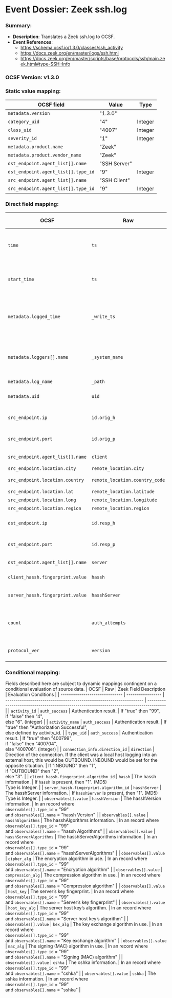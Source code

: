 # Event Dossier: Zeek ssh.log
### Summary:
- **Description**: Translates a Zeek ssh.log to OCSF. 
- **Event References**:
  - https://schema.ocsf.io/1.3.0/classes/ssh_activity
  - https://docs.zeek.org/en/master/logs/ssh.html
  - https://docs.zeek.org/en/master/scripts/base/protocols/ssh/main.zeek.html#type-SSH::Info


 ### OCSF Version: v1.3.0


 ### Static value mapping:
| OCSF field                          | Value        | Type       |
| ----------------------------------- | ------------ | ---------- |
| `metadata.version`                  | "1.3.0"      |            |
| `category_uid`                      | "4"          | Integer    |
| `class_uid`                         | "4007"       | Integer    |
| `severity_id`                       | "1"          | Integer    |
| `metadata.product.name`             | "Zeek"       |            |
| `metadata.product.vendor_name`      | "Zeek"       |            |
| `dst_endpoint.agent_list[].name`    | "SSH Server" |            |
| `dst_endpoint.agent_list[].type_id` | "9"          | Integer    |
| `src_endpoint.agent_list[].name`    | "SSH Client" |            |
| `src_endpoint.agent_list[].type_id` | "9"          | Integer    |


 ### Direct field mapping:
| OCSF                           | Raw                         | Zeek Field Description                                                                  | Notes                   |
| ------------------------------ | --------------------------- | --------------------------------------------------------------------------------------- | ----------------------- |
| `time`                         | `ts`                        | Timestamp indicating when the event occurred.                                           | Convert to epoch value. (Integer) |
| `start_time`                   | `ts`                        | Timestamp indicating when the event occurred.                                           | Convert to epoch value. (Integer) |
| `metadata.logged_time`         | `_write_ts`                 | Timestamp indicating when the log entry was written to disk.                            | Convert to epoch value. (Integer) |
| `metadata.loggers[].name`      | `_system_name`              | Name of the system or logging subsystem generating the log entry.                       |                         |
| `metadata.log_name`            | `_path`                     | Log name.                                                                               |                         |
| `metadata.uid`                 | `uid`                       | Unique ID for the connection.                                                           |                         |
| `src_endpoint.ip`              | `id.orig_h`                 | The originator’s IP address.                                                            |                         |
| `src_endpoint.port`            | `id.orig_p`                 | The originator’s port number.                                                           | Integer                 |
| `src_endpoint.agent_list[].name` | `client`                  | The client’s version string.                                                            |                         |
| `src_endpoint.location.city`   | `remote_location.city`      | The city.                                                                               |                         |
| `src_endpoint.location.country`| `remote_location.country_code` | The country code.                                                                    |                         |
| `src_endpoint.location.lat`    | `remote_location.latitude`  | Latitude.                                                                               |                         |
| `src_endpoint.location.long`   | `remote_location.longitude` | Longitude.                                                                              |                         |
| `src_endpoint.location.region` | `remote_location.region`    | The region.                                                                             |                         |
| `dst_endpoint.ip`              | `id.resp_h`                 | The responder’s IP address.                                                             |                         |
| `dst_endpoint.port`            | `id.resp_p`                 | The responder’s port number.                                                            |                         |
| `dst_endpoint.agent_list[].name` | `server`                  | The server’s version string.                                                            |                         |
| `client_hassh.fingerprint.value` | `hassh`                   | The hassh information.                                                                  |                         |
| `server_hassh.fingerprint.value` | `hasshServer`             | The hasshServer information.                                                            |                         |
| `count`                        | `auth_attempts`             | The number of authentication attempts observed.                                         | Integer                 |
| `protocol_ver`                 | `version`                   | SSH major version (1, 2, or unset).                                                     | As string for vendor compatibility. |


 ### Conditional mapping:
Fields described here are subject to dynamic mappings contingent on a conditional evaluation of source data.
| OCSF                           | Raw               | Zeek Field Description                                              | Evaluation Conditions                                                                   |
| ------------------------------ | ----------------- | ------------------------------------------------------------------- | --------------------------------------------------------------------------------------- |
| `activity_id`                  | `auth_success`    | Authentication result.                                              | If "true" then "99", <br>if "false" then "4", <br>else "6". (integer)                   |
| `activity_name`                | `auth_success`    | Authentication result.                                              | If "true" then "Authorization Successful", <br>else defined by activity_id.             |
| `type_uid`                     | `auth_success`    | Authentication result.                                              | If "true" then "400799", <br>if "false" then "400704", <br>else "400706". (integer)     |
| `connection_info.direction_id` | `direction`       | Direction of the connection. If the client was a local host logging into an external host, this would be OUTBOUND. INBOUND would be set for the opposite situation. | If "INBOUND" then "1", <br>if "OUTBOUND" then "2", <br>else "3". |
| `client_hassh.fingerprint.algorithm_id` | `hassh`  | The hassh information.                                              | If `hassh` is present, then "1". (MD5) <br>Type is Integer.                             |
| `server_hassh.fingerprint.algorithm_id` | `hasshServer` | The hasshServer information.                                   | If `hasshServer` is present, then "1". (MD5) <br>Type is Integer.                       |
| `observables[].value`          | `hasshVersion`    | The hasshVersion information.                                       | In an record where <br>`observables[].type_id` = "99" <br>and `observables[].name` = "hassh Version"               |
| `observables[].value`          | `hasshAlgorithms` | The hasshAlgorithms information.                                    | In an record where <br>`observables[].type_id` = "99" <br>and `observables[].name` = "hassh Algorithms"            |
| `observables[].value`          | `hasshServerAlgorithms` | The hasshServerAlgorithms information.                        | In an record where <br>`observables[].type_id` = "99" <br>and `observables[].name` = "hasshServerAlgorithms"       |
| `observables[].value`          | `cipher_alg`      | The encryption algorithm in use.                                    | In an record where <br>`observables[].type_id` = "99" <br>and `observables[].name` = "Encryption algorithm"        |
| `observables[].value`          | `compression_alg` | The compression algorithm in use.                                   | In an record where <br>`observables[].type_id` = "99" <br>and `observables[].name` = "Compression algorithm"       |
| `observables[].value`          | `host_key`        | The server’s key fingerprint.                                       | In an record where <br>`observables[].type_id` = "99" <br>and `observables[].name` = "Server’s key fingerprint"    |
| `observables[].value`          | `host_key_alg`    | The server host key’s algorithm.                                    | In an record where <br>`observables[].type_id` = "99" <br>and `observables[].name` = "Server host key’s algorithm" |
| `observables[].value`          | `kex_alg`         | The key exchange algorithm in use.                                  | In an record where <br>`observables[].type_id` = "99" <br>and `observables[].name` = "Key exchange algorithm"      |
| `observables[].value`          | `mac_alg`         | The signing (MAC) algorithm in use.                                 | In an record where <br>`observables[].type_id` = "99" <br>and `observables[].name` = "Signing (MAC) algorithm"     |
| `observables[].value`          | `cshka`           | The cshka information.                                              | In an record where <br>`observables[].type_id` = "99" <br>and `observables[].name` = "cshka"                       |
| `observables[].value`          | `sshka`           | The sshka information.                                              | In an record where <br>`observables[].type_id` = "99" <br>and `observables[].name` = "sshka"                       |
